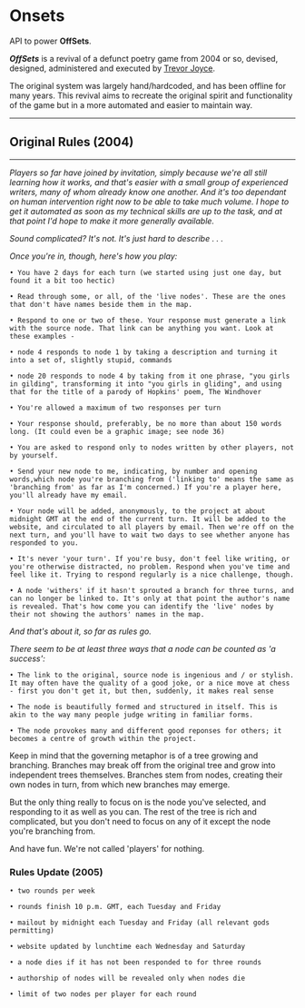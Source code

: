 # Onsets

API to power **OffSets**.

**_OffSets_** is a revival of a defunct poetry game from 2004 or so, devised, designed, administered and executed by <a href="https://en.wikipedia.org/wiki/Trevor_Joyce">Trevor Joyce</a>.

The original system was largely hand/hardcoded, and has been offline for many years. This revival aims to recreate the original spirit and functionality of the game but in a more automated and easier to maintain way.

---

## Original Rules (2004)

---

<em>Players so far have joined by invitation, simply because we're all still learning how it works, and that's easier with a small group of experienced writers, many of whom already know one another. And it's too dependant on human intervention right now to be able to take much volume. I hope to get it automated as soon as my technical skills are up to the task, and at that point I'd hope to make it more generally available.

Sound complicated? It's not. It's just hard to describe . . .</em>

<em>Once you're in, though, here's how you play:</em>

    • You have 2 days for each turn (we started using just one day, but found it a bit too hectic)

    • Read through some, or all, of the 'live nodes'. These are the ones that don't have names beside them in the map.

    • Respond to one or two of these. Your response must generate a link with the source node. That link can be anything you want. Look at these examples -

    • node 4 responds to node 1 by taking a description and turning it into a set of, slightly stupid, commands

    • node 20 responds to node 4 by taking from it one phrase, "you girls in gilding", transforming it into "you girls in gliding", and using that for the title of a parody of Hopkins' poem, The Windhover

    • You're allowed a maximum of two responses per turn

    • Your response should, preferably, be no more than about 150 words long. (It could even be a graphic image; see node 36)

    • You are asked to respond only to nodes written by other players, not by yourself.

    • Send your new node to me, indicating, by number and opening words,which node you're branching from ('linking to' means the same as 'branching from' as far as I'm concerned.) If you're a player here, you'll already have my email.

    • Your node will be added, anonymously, to the project at about midnight GMT at the end of the current turn. It will be added to the website, and circulated to all players by email. Then we're off on the next turn, and you'll have to wait two days to see whether anyone has responded to you.

    • It's never 'your turn'. If you're busy, don't feel like writing, or you're otherwise distracted, no problem. Respond when you've time and feel like it. Trying to respond regularly is a nice challenge, though.

    • A node 'withers' if it hasn't sprouted a branch for three turns, and can no longer be linked to. It's only at that point the author's name is revealed. That's how come you can identify the 'live' nodes by their not showing the authors' names in the map.

<em>And that's about it, so far as rules go.

There seem to be at least three ways that a node can be counted as 'a success':</em>

    • The link to the original, source node is ingenious and / or stylish. It may often have the quality of a good joke, or a nice move at chess - first you don't get it, but then, suddenly, it makes real sense

    • The node is beautifully formed and structured in itself. This is akin to the way many people judge writing in familiar forms.

    • The node provokes many and different good reponses for others; it becomes a centre of growth within the project.

Keep in mind that the governing metaphor is of a tree growing and branching. Branches may break off from the original tree and grow into independent trees themselves. Branches stem from nodes, creating their own nodes in turn, from which new branches may emerge.

But the only thing really to focus on is the node you've selected, and responding to it as well as you can. The rest of the tree is rich and complicated, but you don't need to focus on any of it except the node you're branching from.

And have fun. We're not called 'players' for nothing.

### Rules Update (2005)

    • two rounds per week

    • rounds finish 10 p.m. GMT, each Tuesday and Friday

    • mailout by midnight each Tuesday and Friday (all relevant gods permitting)

    • website updated by lunchtime each Wednesday and Saturday

    • a node dies if it has not been responded to for three rounds

    • authorship of nodes will be revealed only when nodes die

    • limit of two nodes per player for each round
